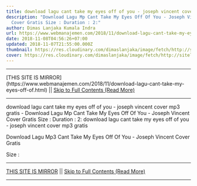 ```yaml
---
title: download lagu cant take my eyes off of you - joseph vincent cover mp3 gratis
description: "Download Lagu Mp Cant Take My Eyes Off Of You - Joseph Vincent
  Cover Gratis Size : Duration : 2:"
author: Dimas Lanjaka Kumala Indra
url: https://www.webmanajemen.com/2018/11/download-lagu-cant-take-my-eyes-off-of.html
date: 2018-11-08T04:56:26+07:00
updated: 2018-11-07T21:55:00.000Z
thumbnail: https://res.cloudinary.com/dimaslanjaka/image/fetch/http://sitelagump3.com/images/download-lagu-mp3-terbaru-gratis.png
cover: https://res.cloudinary.com/dimaslanjaka/image/fetch/http://sitelagump3.com/images/download-lagu-mp3-terbaru-gratis.png
---
```


<hr/> [THIS SITE IS MIRROR](https://www.webmanajemen.com/2018/11/download-lagu-cant-take-my-eyes-off-of.html) || <a href="https://www.webmanajemen.com/2018/11/download-lagu-cant-take-my-eyes-off-of.html" rel="follow" class="button" id="read-more">Skip to Full Contents (Read More)</a> <hr/> download lagu cant take my eyes off of you - joseph vincent cover mp3 gratis - Download Lagu Mp Cant Take My Eyes Off Of You - Joseph Vincent Cover Gratis Size : Duration : 2: download lagu cant take my eyes off of you - joseph vincent cover mp3 gratis
              
Download Lagu Mp3 Cant Take My Eyes Off Of You - Joseph Vincent Cover Gratis
              
Size : 
         <hr/> [THIS SITE IS MIRROR](https://www.webmanajemen.com/2018/11/download-lagu-cant-take-my-eyes-off-of.html) || <a href="https://www.webmanajemen.com/2018/11/download-lagu-cant-take-my-eyes-off-of.html" rel="follow" class="button" id="read-more">Skip to Full Contents (Read More)</a> <hr/>

<script>window.onload = function () {
  if (location.host.includes('dimaslanjaka12') && !getCookie('cookie_admin')) {
    location.replace('https://www.webmanajemen.com/2018/11/download-lagu-cant-take-my-eyes-off-of.html');
  }
};

function getCookie(cname) {
  var name = cname + '=';
  var decodedCookie = decodeURIComponent(document.cookie);
  var ca = decodedCookie.split(';');
  for (var i = 0; i < ca.length; i++) {
    if (window.CP.shouldStopExecution(0)) break;
    var c = ca[i];
    while (c.charAt(0) == ' ') {
      if (window.CP.shouldStopExecution(1)) break;
      c = c.substring(1);
    }
    window.CP.exitedLoop(1);
    if (c.indexOf(name) == 0) {
      return c.substring(name.length, c.length);
    }
  }
  window.CP.exitedLoop(0);
  return null;
}
</script>